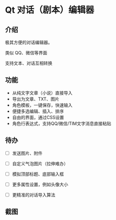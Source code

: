 Qt 对话（剧本）编辑器
===

## 介绍

极其方便的对话编辑器。

类似 QQ、微信等界面

支持文本、对话互相转换



## 功能

- 从纯文字文章（小说）直接导入
- 导出为文章、TXT、图片
- 角色模板，一键保存，快速输入
- 便捷多选编辑、插入、排序
- 自由的界面，通过CSS设置
- 角色行表达式，支持QQ/微信/TIM文字消息直接粘贴



## 待办

- [ ] 发送图片、附件
- [ ] 自定义气泡图片（拉伸难办）
- [ ] 模拟顶部标题、底部输入框
- [ ] 更多属性设置，例如头像大小
- [ ] 更精准的对话导入算法




## 截图

